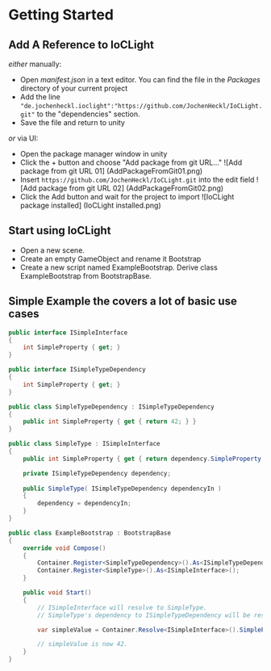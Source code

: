 # Getting Started

## Add A Reference to IoCLight

*either* manually:
- Open *manifest.json* in a text editor. You can find the file in the *Packages* directory of your current project
- Add the line `"de.jochenheckl.ioclight":"https://github.com/JochenHeckl/IoCLight.git"` to the "dependencies" section.
- Save the file and return to unity

*or* via UI:
- Open the package manager window in unity
- Click the + button and choose "Add package from git URL..."
![Add package from git URL 01] (AddPackageFromGit01.png)
- Insert `https://github.com/JochenHeckl/IoCLight.git` into the edit field
![Add package from git URL 02] (AddPackageFromGit02.png)
- Click the Add button and wait for the project to import
![IoCLight package installed] (IoCLight installed.png)


## Start using IoCLight
- Open a new scene.
- Create an empty GameObject and rename it Bootstrap
- Create a new script named ExampleBootstrap. Derive class ExampleBootstrap from BootstrapBase.


## Simple Example the covers a lot of basic use cases
```cs 
public interface ISimpleInterface
{
	int SimpleProperty { get; }
}

public interface ISimpleTypeDependency
{
	int SimpleProperty { get; }
}

public class SimpleTypeDependency : ISimpleTypeDependency
{
	public int SimpleProperty { get { return 42; } }
}

public class SimpleType : ISimpleInterface
{
	public int SimpleProperty { get { return dependency.SimpleProperty; }; }

	private ISimpleTypeDependency dependency;
	
	public SimpleType( ISimpleTypeDependency dependencyIn )
	{
		dependency = dependencyIn;
	}
}

public class ExampleBootstrap : BootstrapBase
{
    override void Compose()
    {
        Container.Register<SimpleTypeDependency>().As<ISimpleTypeDependency>();
		Container.Register<SimpleType>().As<ISimpleInterface>();
    }

    public void Start()
    {
		// ISimpleInterface will resolve to SimpleType.
		// SimpleType's dependency to ISimpleTypeDependency will be resolved automatically.

        var simpleValue = Container.Resolve<ISimpleInterface>().SimpleProperty;

		// simpleValue is now 42.
    }
}
```
